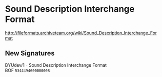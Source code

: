 # Sound Description Interchange Format
http://fileformats.archiveteam.org/wiki/Sound_Description_Interchange_Format

## New Signatures

BYUdev/1 - Sound Description Interchange Format \
BOF  ```5344494600000008```
